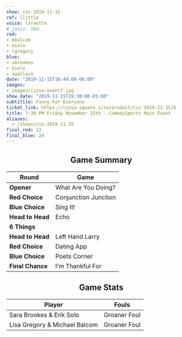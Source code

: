 ```yaml
---
show: csz-2019-11-15
ref: llittle
voice: larnette
# janis: tbd
red:
- mbalcom
- esolo
- lgregory
blue:
- sbrookes
- bsolo
- swallace
date: "2019-11-15T16:44:08-06:00"
images:
- images/cszsa-event7.jpg
show_date: "2019-11-15T19:30:00-05:00"
subtitile: Funny For Everyone
ticket_link: https://cszsa.square.site/product/csz-2019-11-15/6
title: 7:30 PM Friday November 15th - ComedySportz Main Event
aliases:
  - /shows/csz-2019-11-15
final_red: 22
final_blue: 24
---
```


<center>

## Game Summary

| **Round** | **Game** |
|--------------|------|
| **Opener**       |What Are You Doing?|
| **Red Choice**   |Conjunction Junction|
| **Blue Choice**  |Sing It!|
| **Head to Head** |Echo|
| **6 Things**     |      |
| **Head to Head** |Left Hand Larry|
| **Red Choice**   |Dating App|
| **Blue Choice**  |Poets Corner|
| **Final Chance** |I'm Thankful For|

## Game Stats

| **Player** | **Fouls** |
|--------|-------|
|Sara Brookes & Erik Solo|Groaner Foul|
|Lisa Gregory & Michael Balcom|Groaner Foul   |

</center>
